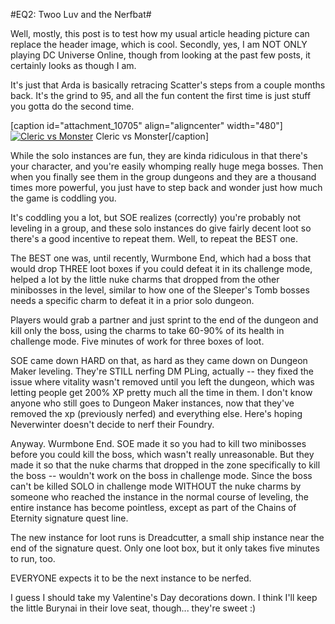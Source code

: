 #EQ2: Twoo Luv and the Nerfbat#

Well, mostly, this post is to test how my usual article heading picture can replace the header image, which is cool. Secondly, yes, I am NOT ONLY playing DC Universe Online, though from looking at the past few posts, it certainly looks as though I am.

It's just that Arda is basically retracing Scatter's steps from a couple months back. It's the grind to 95, and all the fun content the first time is just stuff you gotta do the second time.

[caption id="attachment\_10705" align="aligncenter" width="480"][![Cleric vs Monster](http://westkarana.com/wp-content/uploads/2013/02/EverQuest2-2013-02-16-14-48-03-41-480x342.jpg)](http://westkarana.com/wp-content/uploads/2013/02/EverQuest2-2013-02-16-14-48-03-41.jpg) Cleric vs Monster[/caption]

While the solo instances are fun, they are kinda ridiculous in that there's your character, and you're easily whomping really huge mega bosses. Then when you finally see them in the group dungeons and they are a thousand times more powerful, you just have to step back and wonder just how much the game is coddling you.

It's coddling you a lot, but SOE realizes (correctly) you're probably not leveling in a group, and these solo instances do give fairly decent loot so there's a good incentive to repeat them. Well, to repeat the BEST one.

The BEST one was, until recently, Wurmbone End, which had a boss that would drop THREE loot boxes if you could defeat it in its challenge mode, helped a lot by the little nuke charms that dropped from the other minibosses in the level, similar to how one of the Sleeper's Tomb bosses needs a specific charm to defeat it in a prior solo dungeon.

Players would grab a partner and just sprint to the end of the dungeon and kill only the boss, using the charms to take 60-90% of its health in challenge mode. Five minutes of work for three boxes of loot.

SOE came down HARD on that, as hard as they came down on Dungeon Maker leveling. They're STILL nerfing DM PLing, actually -- they fixed the issue where vitality wasn't removed until you left the dungeon, which was letting people get 200% XP pretty much all the time in them. I don't know anyone who still goes to Dungeon Maker instances, now that they've removed the xp (previously nerfed) and everything else. Here's hoping Neverwinter doesn't decide to nerf their Foundry.

Anyway. Wurmbone End. SOE made it so you had to kill two minibosses before you could kill the boss, which wasn't really unreasonable. But they made it so that the nuke charms that dropped in the zone specifically to kill the boss -- wouldn't work on the boss in challenge mode. Since the boss can't be killed SOLO in challenge mode WITHOUT the nuke charms by someone who reached the instance in the normal course of leveling, the entire instance has become pointless, except as part of the Chains of Eternity signature quest line.

The new instance for loot runs is Dreadcutter, a small ship instance near the end of the signature quest. Only one loot box, but it only takes five minutes to run, too.

EVERYONE expects it to be the next instance to be nerfed.

I guess I should take my Valentine's Day decorations down. I think I'll keep the little Burynai in their love seat, though... they're sweet :)

